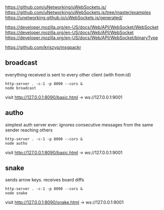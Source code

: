 https://github.com/uNetworking/uWebSockets.js/
https://github.com/uNetworking/uWebSockets.js/tree/master/examples
https://unetworking.github.io/uWebSockets.js/generated/

https://developer.mozilla.org/en-US/docs/Web/API/WebSocket/WebSocket
https://developer.mozilla.org/en-US/docs/Web/API/WebSocket
https://developer.mozilla.org/en-US/docs/Web/API/WebSocket/binaryType

https://github.com/kriszyp/msgpackr


## broadcast

everything received is sent to every other client (with from:id)

```
http-server . -c-1 -p 8090 --cors &
node broadcast
```

visit http://127.0.0.1:8090/basic.html -> ws://127.0.0.1:9001

## autho

simplest auth server ever: ignores consecutive messages from the same sender reaching others

```
http-server . -c-1 -p 8090 --cors &
node autho
```

visit http://127.0.0.1:8090/basic.html -> ws://127.0.0.1:9001

## snake

sends arrow keys. receives board diffs

```
http-server . -c-1 -p 8090 --cors &
node snake
```

visit http://127.0.0.1:8090/snake.html -> ws://127.0.0.1:9001
